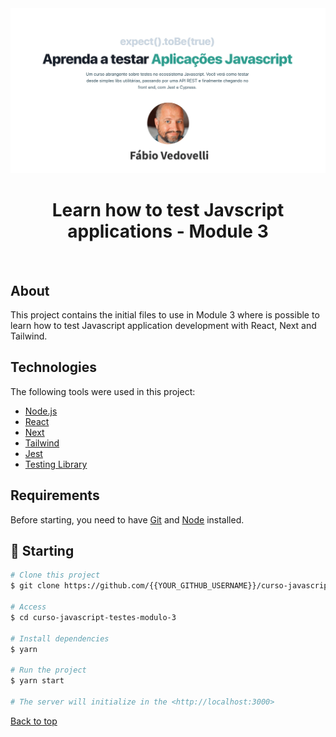 <div align="center" id="top"> 
  <img src="./public/img.png" alt="Curso Javascript Testes Modulo 3" />
</div>

<h1 align="center">Learn how to test Javscript applications - Module 3</h1>
<br>

## About

This project contains the initial files to use in Module 3 where is possible to learn how to test Javascript application development with React, Next and Tailwind.

## Technologies

The following tools were used in this project:

- [Node.js](https://nodejs.org/en/)
- [React](https://pt-br.reactjs.org/)
- [Next](https://nextjs.org/)
- [Tailwind](https://tailwindcss.com/)
- [Jest](https://jestjs.io/)
- [Testing Library](https://testing-library.com/)

## Requirements

Before starting, you need to have [Git](https://git-scm.com) and [Node](https://nodejs.org/en/) installed.

## :checkered_flag: Starting

```bash
# Clone this project
$ git clone https://github.com/{{YOUR_GITHUB_USERNAME}}/curso-javascript-testes-modulo-3

# Access
$ cd curso-javascript-testes-modulo-3

# Install dependencies
$ yarn

# Run the project
$ yarn start

# The server will initialize in the <http://localhost:3000>
```

<a href="#top">Back to top</a>
